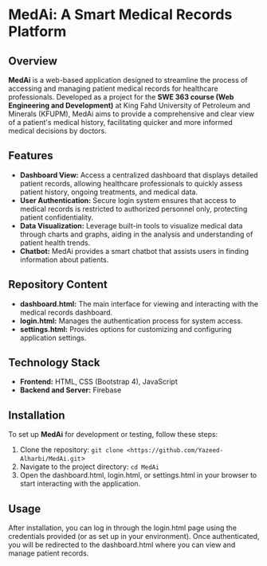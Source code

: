 # MedAi: A Smart Medical Records Platform

## Overview

**MedAi** is a web-based application designed to streamline the process of accessing and managing patient medical records for healthcare professionals. Developed as a project for the **SWE 363 course (Web Engineering and Development)** at King Fahd University of Petroleum and Minerals (KFUPM), MedAi aims to provide a comprehensive and clear view of a patient's medical history, facilitating quicker and more informed medical decisions by doctors.

## Features

- **Dashboard View:** Access a centralized dashboard that displays detailed patient records, allowing healthcare professionals to quickly assess patient history, ongoing treatments, and medical data.
- **User Authentication:** Secure login system ensures that access to medical records is restricted to authorized personnel only, protecting patient confidentiality.
- **Data Visualization:** Leverage built-in tools to visualize medical data through charts and graphs, aiding in the analysis and understanding of patient health trends.
- **Chatbot:** MedAi provides a smart chatbot that assists users in finding information about patients.

## Repository Content

- **dashboard.html:** The main interface for viewing and interacting with the medical records dashboard.
- **login.html:** Manages the authentication process for system access.
- **settings.html:** Provides options for customizing and configuring application settings.

## Technology Stack

- **Frontend:** HTML, CSS (Bootstrap 4), JavaScript
- **Backend and Server:** Firebase

## Installation

To set up **MedAi** for development or testing, follow these steps:

1. Clone the repository:
`git clone <https://github.com/Yazeed-Alharbi/MedAi.git`>
2. Navigate to the project directory:
`cd MedAi`
3. Open the dashboard.html, login.html, or settings.html in your browser to start interacting with the application.

## Usage

After installation, you can log in through the login.html page using the credentials provided (or as set up in your environment). Once authenticated, you will be redirected to the dashboard.html where you can view and manage patient records.